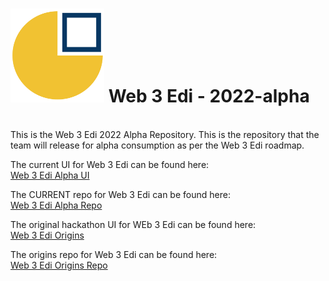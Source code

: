 # <img src="https://github.com/Web3Edi/2022-alpha/blob/259695c974a6b239cd7ae4ba54c3721ea8409109/media/web3edi_logo.png" alt="Web 3 Edi" width="150" height="150"> Web 3 Edi - 2022-alpha 
<br/>
This is the Web 3 Edi 2022 Alpha Repository. This is the repository that the team will release for alpha consumption as per the Web 3 Edi roadmap. 

The current UI for Web 3 Edi can be found here: <br/>
[Web 3 Edi Alpha UI](https://steep-lab-6062.on.fleek.co/)

The CURRENT repo for Web 3 Edi can be found here: <br/>
[Web 3 Edi Alpha Repo](https://github.com/Web3Edi/2022-alpha)

The original hackathon UI for WEb 3 Edi can be found here: <br/>
 [Web 3 Edi Origins](https://bold-bonus-6282.on.fleek.co/)
 
 The origins repo for Web 3 Edi can be found here: <br/>
 [Web 3 Edi Origins Repo](https://github.com/cryptotwilight/web3edi)
